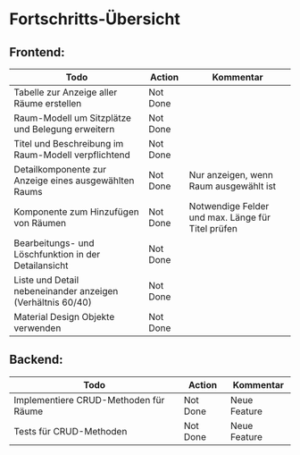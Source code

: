 # Fortschritts-Übersicht

## Frontend:

| Todo                                                       | Action     | Kommentar                     |
|------------------------------------------------------------|------------|-------------------------------|
| Tabelle zur Anzeige aller Räume erstellen                  | Not Done   |                               |
| Raum-Modell um Sitzplätze und Belegung erweitern           | Not Done   |                               |
| Titel und Beschreibung im Raum-Modell verpflichtend        | Not Done   |                               |
| Detailkomponente zur Anzeige eines ausgewählten Raums      | Not Done   | Nur anzeigen, wenn Raum ausgewählt ist |
| Komponente zum Hinzufügen von Räumen                       | Not Done   | Notwendige Felder und max. Länge für Titel prüfen |
| Bearbeitungs- und Löschfunktion in der Detailansicht       | Not Done   |                               |
| Liste und Detail nebeneinander anzeigen (Verhältnis 60/40) | Not Done   |                               |
| Material Design Objekte verwenden                          | Not Done   |                               |

## Backend:

| Todo                                                       | Action     | Kommentar     |
|------------------------------------------------------------|------------|---------------|
| Implementiere CRUD-Methoden für Räume                      | Not Done   | Neue Feature  |
| Tests für CRUD-Methoden                                    | Not Done   | Neue Feature  |       

